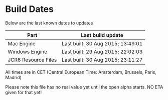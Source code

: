 # Build Dates

Below are the last known dates to updates

Part | Last build update
-----|-----
Mac Engine | Last built: 30 Aug 2015; 13:49:01
Windows Engine | Last built: 29 Aug 2015; 22:02:03
JCR6 Resource Files | Last built: 30 Aug 2015; 23:11:27
All times are in CET (Central European Time: Amsterdam, Brussels, Paris, Madrid)


Please note this file has no real value yet until the open alpha starts. NO ETA given for that yet!
